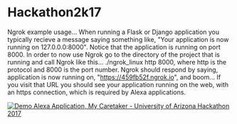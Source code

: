 # Hackathon2k17

Ngrok example usage...
When running a Flask or Django application you typically recieve a message saying something like, "Your application is now running on 127.0.0.0:8000".
Notice that the application is running on port 8000.
In order to now use Ngrok go to the directory of the project that is running and call Ngrok like this...
./ngrok_linux http 8000, where http is the protocol and 8000 is the port number. 
Ngrok should respond by saying, application is now running on, "https://459fb52f.ngrok.io", and boom... If you visit that URL you should see your application running on the web, with an https connection, which is required by Alexa applications.

[![Demo Alexa Application, My Caretaker - University of Arizona Hackathon 2017](https://img.youtube.com/vi/9vxlIPH3TnQ/0.jpg)](https://www.youtube.com/watch?v=9vxlIPH3TnQ "Alexa Demo Application")